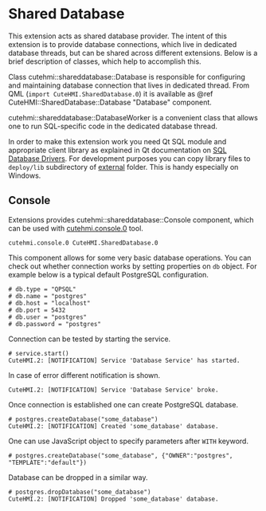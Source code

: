 # Shared Database

This extension acts as shared database provider. The intent of this extension is to provide database connections, which live in
dedicated database threads, but can be shared across different extensions. Below is a brief description of classes, which help to
accomplish this.

Class cutehmi::shareddatabase::Database is responsible for configuring and maintaining database connection that lives in dedicated
thread. From QML (`import CuteHMI.SharedDatabase.0`) it is available as @ref CuteHMI::SharedDatabase::Database "Database" component.

cutehmi::shareddatabase::DatabaseWorker is a convenient class that allows one to run SQL-specific code in the dedicated database
thread.

In order to make this extension work you need Qt SQL module and appropriate client library as explained in Qt documentation on
[SQL Database Drivers](https://doc.qt.io/qt-5/sql-driver.html). For development purposes you can copy library files to `deploy/lib`
subdirectory of [external](../../../external/) folder. This is handy especially on Windows.

## Console

Extensions provides cutehmi::shareddatabase::Console component, which can be used with
[cutehmi.console.0](../../../tools/cutehmi.console.0/) tool.
```
cutehmi.console.0 CuteHMI.SharedDatabase.0
```

This component allows for some very basic database operations. You can check out whether connection works by setting properties on
`db` object. For example below is a typical default PostgreSQL configuration.
```
# db.type = "QPSQL"
# db.name = "postgres"
# db.host = "localhost"
# db.port = 5432
# db.user = "postgres"
# db.password = "postgres"
```

Connection can be tested by starting the service.
```
# service.start()
CuteHMI.2: [NOTIFICATION] Service 'Database Service' has started.
```

In case of error different notification is shown.
```
CuteHMI.2: [NOTIFICATION] Service 'Database Service' broke.
```

Once connection is established one can create PostgreSQL database.
```
# postgres.createDatabase("some_database")
CuteHMI.2: [NOTIFICATION] Created 'some_database' database.
```

One can use JavaScript object to specify parameters after `WITH` keyword.
```
# postgres.createDatabase("some_database", {"OWNER":"postgres", "TEMPLATE":"default"})
```

Database can be dropped in a similar way.
```
# postgres.dropDatabase("some_database")
CuteHMI.2: [NOTIFICATION] Dropped 'some_database' database.
```
